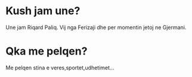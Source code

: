 # Kush jam une?
Une jam Riqard Paliq. Vij nga Ferizaji dhe per momentin jetoj ne Gjermani.

# Qka me pelqen?

Me pelqen stina e veres,sportet,udhetimet...